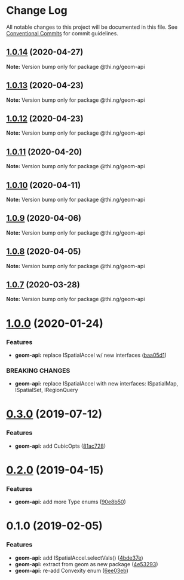 # Change Log

All notable changes to this project will be documented in this file.
See [Conventional Commits](https://conventionalcommits.org) for commit guidelines.

## [1.0.14](https://github.com/thi-ng/umbrella/compare/@thi.ng/geom-api@1.0.13...@thi.ng/geom-api@1.0.14) (2020-04-27)

**Note:** Version bump only for package @thi.ng/geom-api





## [1.0.13](https://github.com/thi-ng/umbrella/compare/@thi.ng/geom-api@1.0.12...@thi.ng/geom-api@1.0.13) (2020-04-23)

**Note:** Version bump only for package @thi.ng/geom-api





## [1.0.12](https://github.com/thi-ng/umbrella/compare/@thi.ng/geom-api@1.0.11...@thi.ng/geom-api@1.0.12) (2020-04-23)

**Note:** Version bump only for package @thi.ng/geom-api





## [1.0.11](https://github.com/thi-ng/umbrella/compare/@thi.ng/geom-api@1.0.10...@thi.ng/geom-api@1.0.11) (2020-04-20)

**Note:** Version bump only for package @thi.ng/geom-api





## [1.0.10](https://github.com/thi-ng/umbrella/compare/@thi.ng/geom-api@1.0.9...@thi.ng/geom-api@1.0.10) (2020-04-11)

**Note:** Version bump only for package @thi.ng/geom-api





## [1.0.9](https://github.com/thi-ng/umbrella/compare/@thi.ng/geom-api@1.0.8...@thi.ng/geom-api@1.0.9) (2020-04-06)

**Note:** Version bump only for package @thi.ng/geom-api





## [1.0.8](https://github.com/thi-ng/umbrella/compare/@thi.ng/geom-api@1.0.7...@thi.ng/geom-api@1.0.8) (2020-04-05)

**Note:** Version bump only for package @thi.ng/geom-api





## [1.0.7](https://github.com/thi-ng/umbrella/compare/@thi.ng/geom-api@1.0.6...@thi.ng/geom-api@1.0.7) (2020-03-28)

**Note:** Version bump only for package @thi.ng/geom-api





# [1.0.0](https://github.com/thi-ng/umbrella/compare/@thi.ng/geom-api@0.3.8...@thi.ng/geom-api@1.0.0) (2020-01-24)

### Features

* **geom-api:** replace ISpatialAccel w/ new interfaces ([baa05d1](https://github.com/thi-ng/umbrella/commit/baa05d1908a940115690cb3d1dd403173061d63a))

### BREAKING CHANGES

* **geom-api:** replace ISpatialAccel with new interfaces:
ISpatialMap, ISpatialSet, IRegionQuery

# [0.3.0](https://github.com/thi-ng/umbrella/compare/@thi.ng/geom-api@0.2.5...@thi.ng/geom-api@0.3.0) (2019-07-12)

### Features

* **geom-api:** add CubicOpts ([81ac728](https://github.com/thi-ng/umbrella/commit/81ac728))

# [0.2.0](https://github.com/thi-ng/umbrella/compare/@thi.ng/geom-api@0.1.12...@thi.ng/geom-api@0.2.0) (2019-04-15)

### Features

* **geom-api:** add more Type enums ([90e8b50](https://github.com/thi-ng/umbrella/commit/90e8b50))

# 0.1.0 (2019-02-05)

### Features

* **geom-api:** add ISpatialAccel.selectVals() ([4bde37e](https://github.com/thi-ng/umbrella/commit/4bde37e))
* **geom-api:** extract from geom as new package ([4e53293](https://github.com/thi-ng/umbrella/commit/4e53293))
* **geom-api:** re-add Convexity enum ([6ee03eb](https://github.com/thi-ng/umbrella/commit/6ee03eb))
